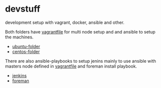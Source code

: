 # devstuff
development setup with vagrant, docker, ansible and other.

Both folders have [vagrantfile](ubuntu/Vagrant) for multi node setup and and ansible to setup the machines.
- [ubuntu-folder](ubuntu)
- [centos-folder](ubuntu)

There are also ansible-playbooks to setup jenins mainly to use ansible with masters node defined in [vagrantfile](ubuntu/Vagrant) and foreman install playbook.

- [jenkins](jenkins)
- [foreman](foreman)

